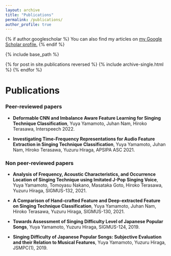 ```yaml
---
layout: archive
title: "Publications"
permalink: /publications/
author_profile: true
---
```


{% if author.googlescholar %}
  You can also find my articles on <u><a href="{{author.googlescholar}}">my Google Scholar profile</a>.</u>
{% endif %}

{% include base_path %}

{% for post in site.publications reversed %}
  {% include archive-single.html %}
{% endfor %}

Publications
======
### Peer-reviewed papers
  * **Deformable CNN and Imbalance Aware Feature Learning for Singing Technique Classification**,
  Yuya Yamamoto, Juhan Nam, Hiroko Terasawa, Interspeech 2022.
    
  * **Investigating Time-Frequency Representations for Audio Feature Extraction in Singing Technique Classification**,
  Yuya Yamamoto, Juhan Nam, Hiroko Terasawa, Yuzuru Hiraga, APSIPA ASC 2021.

### Non peer-reviewed papers
  * **Analysis of Frequency, Acoustic Characteristics, and Occurrence Location of Singing Technique using Imitated J-Pop Singing Voice**,
  Yuya Yamamoto, Tomoyasu Nakano, Masataka Goto, Hiroko Terasawa, Yuzuru Hiraga, SIGMUS-132, 2021.
  
  * **A Comparison of Hand-crafted Feature and Deep-extracted Feature on Singing Technique Classification**,
  Yuya Yamamoto, Juhan Nam, Hiroko Terasawa, Yuzuru Hiraga, SIGMUS-130, 2021.
 
  * **Towards Assessment of Singing Difficulty Level of Japanese Popular Songs**,
  Yuya Yamamoto, Yuzuru Hiraga, SIGMUS-124, 2019.
  
  * **Singing Difficulty of Japanese Popular Songs: Subjective Evaluation and their Relation to Musical Features**,
  Yuya Yamamoto, Yuzuru Hiraga, JSMPC(1), 2019.